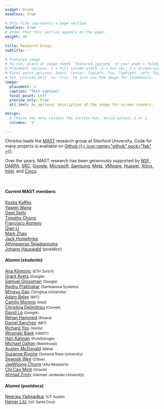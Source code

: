 ```yaml
---
widget: blank
headless: true
    
# This file represents a page section.
headless: true
# Order that this section appears on the page.
weight: 30
    
title: Research Group
subtitle: ''
   
# Featured image
# To use, place an image named `featured.jpg/png` in your page's folder.
# Placement options: 1 = Full column width, 2 = Out-set, 3 = Screen-width
# Focal point options: Smart, Center, TopLeft, Top, TopRight, Left, Right, BottomLeft, Bottom, BottomRight
# Set `preview_only` to `true` to just use the image for thumbnails.
image:
  placement: 3
  caption: "Test caption"
  focal_point: Left
  preview_only: true
  alt_text: An optional description of the image for screen readers.

design:
  # Choose how many columns the section has. Valid values: 1 or 2.
  columns: '2'

---
```


Christos leads the [MAST](https://mast.stanford.edu) research group at Stanford University. Code for many projects is available on [Github {{< icon name="github" pack="fab" >}}](https://www.github.com/stanford-mast). 


Over the years, MAST research has been generously supported by [NSF](https://www.nsf.gov), [DARPA](https://www.darpa.mil/), [SRC](https://www.src.org/), [Google](https://www.google.com), [Microsoft](https://www.microsoft.com), [Samsung](https://www.samsung.com), [Meta](https://www.meta.com), [VMware](https://www.vmware.com), [Huawei](https://www.huawei.com), [Xilinx](https://www.xilinx.com), [Intel](https://www.intel.com), and [Cisco](https://www.cisco.com). 

<br>
<h4>Current MAST members</h4> 

[Kostis Kaffes](https://stanford.edu/~kkaffes/) <br>
[Yawen Wang](http://web.stanford.edu/~yawenw/)<br>
[Geet Sethi](https://www.linkedin.com/in/geet-sethi/)<br> 
[Timothy Chong](https://www.linkedin.com/in/ctimothy/)<br>
[Francisco Romero](https://web.stanford.edu/~faromero/)<br>
[Qian Li](https://cs.stanford.edu/people/qianli/)<br>
[Mark Zhao](https://www.linkedin.com/in/mark-zhao-95399a108/)<br>
[Jack Humphries](http://web.stanford.edu/~jhumphri/) <br>
[Athinagoras Skiadopoulos](https://www.linkedin.com/in/askiad)<br>
[Johann Hauswald](https://www.jhauswald.com/) (postdoc) 

<h4>Alumni (students)</h4> 

  [Ana Klimovic](https://anakli.inf.ethz.ch/) <small>(ETH Zurich)</small><br>
  [Grant Ayers](https://www.linkedin.com/in/grant-ayers-21625a46/) <small>(Google)</small><br>
  [Samuel Grossman](https://www.linkedin.com/in/samuel-grossman-603bba35/)  <small>(Google)</small>
   <br>
  [Raghu Prabhakar](https://www.linkedin.com/in/raprabhakar/)  <small>(Sambanova Systems)</small>
   <br> 
  [Mingyu Gao](https://people.iiis.tsinghua.edu.cn/~gaomy/)  <small>(Tsinghua University)</small>
   <br>
  [Adam Belay](http://www.abelay.me/)  <small>(MIT)</small>
   <br>
  [Camilo Moreno](https://www.linkedin.com/in/camilo-moreno-757a6012/)  <small>(Intel)</small>  <br> 
  [Christina Delimitrou](https://www.csl.cornell.edu/~delimitrou/)  <small>(Cornell)</small>  <br>
  [David Lo](https://research.google/people/DavidLo)  <small>(Google)</small>
   <br> 
  [Rehan Hammed](https://www.linkedin.com/in/rehan-hameed/)  <small>(Kinara)</small> 
   <br> 
  [Daniel Sanchez](https://people.csail.mit.edu/sanchez/)  <small>(MIT)</small> 
   <br> 
  [Richard Yoo](https://www.linkedin.com/in/rmyoo/)  <small>(Verily)</small>
   <br> 
  [Woongki Baek](https://sites.google.com/site/woongkibaek)  <small>(UNIST)</small> 
   <br>
  [Hari Kannan](https://www.linkedin.com/in/hakannan/)  <small>(PureStorage)</small>
   <br> 
  [Michael Dalton](https://www.linkedin.com/in/mike-dalton-1b8a9b8a/)  <small>(Robinhood)</small> 
   <br> 
  [Austen McDonald](https://www.linkedin.com/in/austen-mcdonald-8393566/)  <small>(Meta)</small> 
   <br> 
  [Suzanne Rivoire](http://rivoire.cs.sonoma.edu/)  <small>(Sonoma State University)</small> 
   <br> 
  [Sewook Wee](https://www.linkedin.com/in/sewook-wee/)  <small>(Zillow)</small> 
   <br> 
  [JaeWoong Chung](https://www.linkedin.com/in/jae-woong-chung-6711b710/)  <small>(Atto Research)</small> 
   <br> 
  [Chi Cao Minh](https://www.linkedin.com/in/chicaominh/)  <small>(Oracle)</small> 
   <br> 
  [Ahmad Zmily](https://ieeexplore.ieee.org/author/38053957500)  <small>(German Jordanian University)</small>  

  <h4>Alumni (postdocs)</h4> 
  
  [Neeraja Yadwadkar](https://sites.utexas.edu/neeraja/)  <small>(UT Austin)</small>  <br> [Heiner Litz](https://people.ucsc.edu/~hlitz/)  <small>(UC Santa Cruz)</small>

